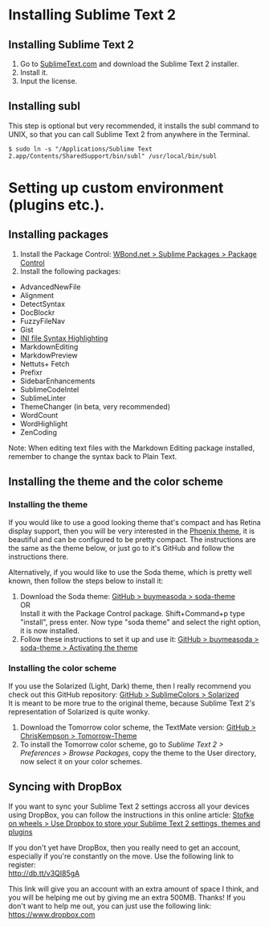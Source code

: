 # Installing Sublime Text 2

## Installing Sublime Text 2

1. Go to [SublimeText.com](http://www.sublimetext.com/) and download the Sublime Text 2 installer.
2. Install it.
3. Input the license.

## Installing subl

This step is optional but very recommended, it installs the subl command to UNIX, so that you can call Sublime Text 2 from anywhere in the Terminal.

`$ sudo ln -s "/Applications/Sublime Text 2.app/Contents/SharedSupport/bin/subl" /usr/local/bin/subl`

# Setting up custom environment (plugins etc.).

## Installing packages

1. Install the Package Control: [WBond.net > Sublime Packages > Package Control](http://wbond.net/sublime_packages/package_control)
2. Install the following packages:

- AdvancedNewFile
- Alignment
- DetectSyntax
- DocBlockr
- FuzzyFileNav
- Gist
- [INI file Syntax Highlighting](https://github.com/clintberry/sublime-text-2-ini)
- MarkdownEditing
- MarkdowPreview
- Nettuts+ Fetch
- Prefixr
- SidebarEnhancements
- SublimeCodeIntel
- SublimeLinter
- ThemeChanger (in beta, very recommended)
- WordCount
- WordHighlight
- ZenCoding

Note: When editing text files with the Markdown Editing package installed, remember to change the syntax back to Plain Text.

## Installing the theme and the color scheme

### Installing the theme

If you would like to use a good looking theme that's compact and has Retina display support, then you will be very interested in the [Phoenix theme](http://netatoo.github.com/phoenix-theme/), it is beautiful and can be configured to be pretty compact. The instructions are the same as the theme below, or just go to it's GitHub and follow the instructions there.

Alternatively, if you would like to use the Soda theme, which is pretty well known, then follow the steps below to install it:<br />
1. Download the Soda theme: [GitHub > buymeasoda > soda-theme](https://github.com/buymeasoda/soda-theme)<br />
OR<br />
Install it with the Package Control package. Shift+Command+p type "install", press enter. Now type "soda theme" and select the right option, it is now installed.
2. Follow these instructions to set it up and use it: [GitHub > buymeasoda > soda-theme > Activating the theme](https://github.com/buymeasoda/soda-theme#activating-the-theme)

### Installing the color scheme

If you use the Solarized (Light, Dark) theme, then I really recommend you check out this GitHub repository: [GitHub > SublimeColors > Solarized](https://github.com/SublimeColors/Solarized)<br />
It is meant to be more true to the original theme, because Sublime Text 2's representation of Solarized is quite wonky.

1. Download the Tomorrow color scheme, the TextMate version: [GitHub > ChrisKempson > Tomorrow-Theme](https://github.com/ChrisKempson/Tomorrow-Theme)
2. To install the Tomorrow color scheme, go to *Sublime Text 2 > Preferences > Browse Packages*, copy the theme to the User directory, now select it on your color schemes.

## Syncing with DropBox

If you want to sync your Sublime Text 2 settings accross all your devices using DropBox, you can follow the instructions in this online article: [Stofke on wheels > Use Dropbox to store your Sublime Text 2 settings, themes and plugins](http://wheels.onebuttonapps.net/2012/04/use-dropbox-to-store-your-sublime-text-2-settings/)

If you don't yet have DropBox, then you really need to get an account, especially if you're constantly on the move. Use the following link to register:<br />
http://db.tt/v3QI85gA

This link will give you an account with an extra amount of space I think, and you will be helping me out by giving me an extra 500MB. Thanks! If you don't want to help me out, you can just use the following link:<br />
https://www.dropbox.com

